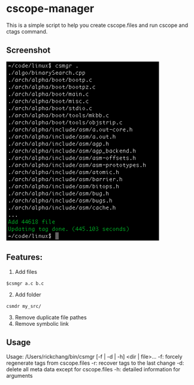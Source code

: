 # cscope-manager
This is a simple script to help you create cscope.files and run cscope and ctags command.

## Screenshot

![example](https://github.com/susu9/cscope-manager/blob/master/screenshot-1.png)

## Features:
1. Add files
```shell
$csmgr a.c b.c
```
2. Add folder
```shell
csmdr my_src/
```
3. Remove duplicate file pathes
4. Remove symbolic link

## Usage
Usage: /Users/rickchang/bin/csmgr [-f | -d | -h] <dir | file>...
  -f: forcely regenerate tags from cscope.files
  -r: recover tags to the last change
  -d: delete all meta data except for cscope.files
  -h: detailed information for arguments
